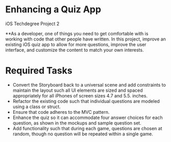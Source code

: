 # Enhancing a Quiz App 
iOS Techdegree Project 2

**As a developer, one of things you need to get comfortable with is working with code that other people have written. In this project, improve an existing iOS quiz app to allow for more questions, improve the user interface, and customize the content to match your own interests.

# Required Tasks
- Convert the Storyboard back to a universal scene and add constraints to maintain the layout such all UI elements are sized and spaced appropriately for all iPhones of screen sizes 4.7 and 5.5. inches.
- Refactor the existing code such that individual questions are modeled using a class or struct.
- Ensure that code adheres to the MVC pattern.
- Enhance the quiz so it can accommodate four answer choices for each question, as shown in the mockups and sample question set.
- Add functionality such that during each game, questions are chosen at random, though no question will be repeated within a single game.
